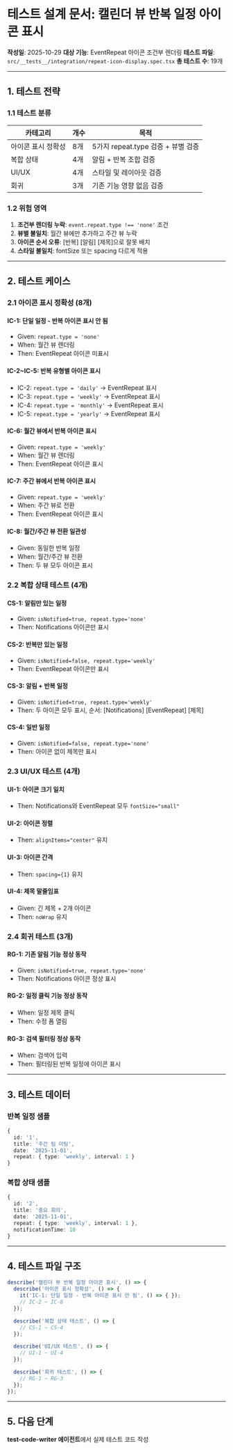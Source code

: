 # 테스트 설계 문서: 캘린더 뷰 반복 일정 아이콘 표시

**작성일**: 2025-10-29
**대상 기능**: EventRepeat 아이콘 조건부 렌더링
**테스트 파일**: `src/__tests__/integration/repeat-icon-display.spec.tsx`
**총 테스트 수**: 19개

---

## 1. 테스트 전략

### 1.1 테스트 분류

| 카테고리 | 개수 | 목적 |
|---------|------|------|
| 아이콘 표시 정확성 | 8개 | 5가지 repeat.type 검증 + 뷰별 검증 |
| 복합 상태 | 4개 | 알림 + 반복 조합 검증 |
| UI/UX | 4개 | 스타일 및 레이아웃 검증 |
| 회귀 | 3개 | 기존 기능 영향 없음 검증 |

### 1.2 위험 영역

1. **조건부 렌더링 누락**: `event.repeat.type !== 'none'` 조건
2. **뷰별 불일치**: 월간 뷰에만 추가하고 주간 뷰 누락
3. **아이콘 순서 오류**: [반복] [알림] [제목]으로 잘못 배치
4. **스타일 불일치**: fontSize 또는 spacing 다르게 적용

---

## 2. 테스트 케이스

### 2.1 아이콘 표시 정확성 (8개)

#### IC-1: 단일 일정 - 반복 아이콘 표시 안 됨
- Given: `repeat.type = 'none'`
- When: 월간 뷰 렌더링
- Then: EventRepeat 아이콘 미표시

#### IC-2~IC-5: 반복 유형별 아이콘 표시
- IC-2: `repeat.type = 'daily'` → EventRepeat 표시
- IC-3: `repeat.type = 'weekly'` → EventRepeat 표시
- IC-4: `repeat.type = 'monthly'` → EventRepeat 표시
- IC-5: `repeat.type = 'yearly'` → EventRepeat 표시

#### IC-6: 월간 뷰에서 반복 아이콘 표시
- Given: `repeat.type = 'weekly'`
- When: 월간 뷰 렌더링
- Then: EventRepeat 아이콘 표시

#### IC-7: 주간 뷰에서 반복 아이콘 표시
- Given: `repeat.type = 'weekly'`
- When: 주간 뷰로 전환
- Then: EventRepeat 아이콘 표시

#### IC-8: 월간/주간 뷰 전환 일관성
- Given: 동일한 반복 일정
- When: 월간/주간 뷰 전환
- Then: 두 뷰 모두 아이콘 표시

### 2.2 복합 상태 테스트 (4개)

#### CS-1: 알림만 있는 일정
- Given: `isNotified=true, repeat.type='none'`
- Then: Notifications 아이콘만 표시

#### CS-2: 반복만 있는 일정
- Given: `isNotified=false, repeat.type='weekly'`
- Then: EventRepeat 아이콘만 표시

#### CS-3: 알림 + 반복 일정
- Given: `isNotified=true, repeat.type='weekly'`
- Then: 두 아이콘 모두 표시, 순서: [Notifications] [EventRepeat] [제목]

#### CS-4: 일반 일정
- Given: `isNotified=false, repeat.type='none'`
- Then: 아이콘 없이 제목만 표시

### 2.3 UI/UX 테스트 (4개)

#### UI-1: 아이콘 크기 일치
- Then: Notifications와 EventRepeat 모두 `fontSize="small"`

#### UI-2: 아이콘 정렬
- Then: `alignItems="center"` 유지

#### UI-3: 아이콘 간격
- Then: `spacing={1}` 유지

#### UI-4: 제목 말줄임표
- Given: 긴 제목 + 2개 아이콘
- Then: `noWrap` 유지

### 2.4 회귀 테스트 (3개)

#### RG-1: 기존 알림 기능 정상 동작
- Given: `isNotified=true, repeat.type='none'`
- Then: Notifications 아이콘 정상 표시

#### RG-2: 일정 클릭 기능 정상 동작
- When: 일정 제목 클릭
- Then: 수정 폼 열림

#### RG-3: 검색 필터링 정상 동작
- When: 검색어 입력
- Then: 필터링된 반복 일정에 아이콘 표시

---

## 3. 테스트 데이터

### 반복 일정 샘플
```typescript
{
  id: '1',
  title: '주간 팀 미팅',
  date: '2025-11-01',
  repeat: { type: 'weekly', interval: 1 }
}
```

### 복합 상태 샘플
```typescript
{
  id: '2',
  title: '중요 회의',
  date: '2025-11-01',
  repeat: { type: 'weekly', interval: 1 },
  notificationTime: 10
}
```

---

## 4. 테스트 파일 구조

```typescript
describe('캘린더 뷰 반복 일정 아이콘 표시', () => {
  describe('아이콘 표시 정확성', () => {
    it('IC-1: 단일 일정 - 반복 아이콘 표시 안 됨', () => { });
    // IC-2 ~ IC-8
  });

  describe('복합 상태 테스트', () => {
    // CS-1 ~ CS-4
  });

  describe('UI/UX 테스트', () => {
    // UI-1 ~ UI-4
  });

  describe('회귀 테스트', () => {
    // RG-1 ~ RG-3
  });
});
```

---

## 5. 다음 단계

**test-code-writer 에이전트**에서 실제 테스트 코드 작성